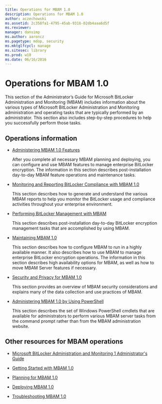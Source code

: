 ```yaml
---
title: Operations for MBAM 1.0
description: Operations for MBAM 1.0
author: aczechowski
ms.assetid: 2c358fa1-4795-45ab-9316-02db4aaa6d5f
ms.reviewer: 
manager: dansimp
ms.author: aaroncz
ms.pagetype: mdop, security
ms.mktglfcycl: manage
ms.sitesec: library
ms.prod: w10
ms.date: 06/16/2016
---
```



# Operations for MBAM 1.0


This section of the Administrator’s Guide for Microsoft BitLocker Administration and Monitoring (MBAM) includes information about the various types of Microsoft BitLocker Administration and Monitoring administration and operating tasks that are typically performed by an administrator. This section also includes step-by-step procedures to help you successfully perform those tasks.

## Operations information


-   [Administering MBAM 1.0 Features](administering-mbam-10-features.md)

    After you complete all necessary MBAM planning and deploying, you can configure and use MBAM features to manage enterprise BitLocker encryption. The information in this section describes post-installation day-to-day MBAM feature operations and maintenance tasks.

-   [Monitoring and Reporting BitLocker Compliance with MBAM 1.0](monitoring-and-reporting-bitlocker-compliance-with-mbam-10.md)

    This section describes how to generate and understand the various MBAM reports to help you monitor the BitLocker usage and compliance activities throughout your enterprise environment.

-   [Performing BitLocker Management with MBAM](performing-bitlocker-management-with-mbam.md)

    This section describes post-installation day-to-day BitLocker encryption management tasks that are accomplished by using MBAM.

-   [Maintaining MBAM 1.0](maintaining-mbam-10.md)

    This section describes how to configure MBAM to run in a highly available manner. It also describes how to use MBAM to manage enterprise BitLocker encryption operations. The information in this section describes high availability options for MBAM, as well as how to move MBAM Server features if necessary.

-   [Security and Privacy for MBAM 1.0](security-and-privacy-for-mbam-10.md)

    This section provides an overview of MBAM security considerations and explains many of the data collection and use practices of MBAM.

-   [Administering MBAM 1.0 by Using PowerShell](administering-mbam-10-by-using-powershell.md)

    This section describes the set of Windows PowerShell cmdlets that are available for administrators to perform various MBAM server tasks from the command prompt rather than from the MBAM administration website.

## Other resources for MBAM operations


-   [Microsoft BitLocker Administration and Monitoring 1 Administrator's Guide](index.md)

-   [Getting Started with MBAM 1.0](getting-started-with-mbam-10.md)

-   [Planning for MBAM 1.0](planning-for-mbam-10.md)

-   [Deploying MBAM 1.0](deploying-mbam-10.md)

-   [Troubleshooting MBAM 1.0](troubleshooting-mbam-10.md)

 

 





